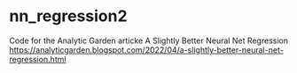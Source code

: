 # nn_regression2
Code for the  Analytic Garden articke A Slightly Better Neural Net Regression 
https://analyticgarden.blogspot.com/2022/04/a-slightly-better-neural-net-regression.html
